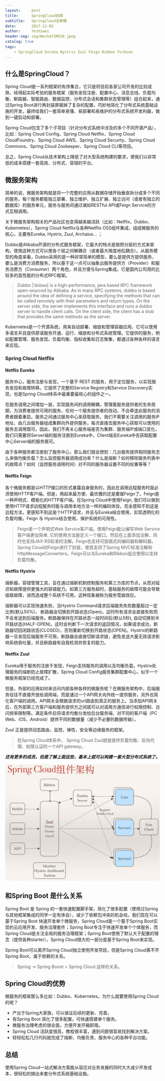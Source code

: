 ```yaml
---
layout:     post
title:      SpringCloud初探
subtitle:   SpringCloud全家桶
date:       2017-11-05
author:     Yezhiwei
header-img: img/WechatIMG38.jpeg
catalog: true
tags:
    - SpringCloud Eureka Hystrix Zuul Feign Ribbon Turbine
---
```



## 什么是SpringCloud？

Spring Cloud是一系列框架的有序集合，它只是将目前各家公司开发的比较成熟、经得起实际考验的服务框架（服务发现注册、配置中心、消息总线、负载均衡、断路器、智能路由、数据监控、分布式会话和集群状态管理等）组合起来，通过Spring Boot进行再封装屏蔽掉了复杂的配置，巧妙地简化了分布式系统基础设施的开发，最终给我们一套简单易懂、易部署和易维护的分布式系统开发利器，做到一键启动和部署。

Spring Cloud包含了多个子项目（针对分布式系统中涉及的多个不同开源产品），比如：Spring Cloud Config、Spring Cloud Netflix、Spring Cloud CloudFoundry、Spring Cloud AWS、Spring Cloud Security、Spring Cloud Commons、Spring Cloud Zookeeper、Spring Cloud CLI等项目。

总之，Spring Cloud从技术架构上降低了对大型系统构建的要求，使我们以非常低的成本搭建一套高效、分布式、容错的平台。

## 微服务架构

简单的说，微服务架构就是将一个完整的应用从数据存储开始垂直拆分成多个不同的服务，每个服务都能独立部署、独立维护、独立扩展、独立访问（或者有独立的数据库）的服务单元，服务与服务间通过诸如RESTful API或Feign Service的方式互相调用。

关于微服务架构相关的产品社区也变得越来越活跃（比如：Netflix、Dubbo、Kubernetes），Spring Cloud Netflix与各种Netflix OSS组件集成，组成微服务的核心，主要有Eureka, Hystrix, Zuul, Archaius… ；

Dubbo是Alibaba开源的分布式服务框架，它最大的特点是按照分层的方式来架构，使用这种方式可以使各个层之间解耦合（或者最大限度地松耦合）。从服务模型的角度来看，Dubbo采用的是一种非常简单的模型，要么是提供方提供服务，要么是消费方消费服务，所以基于这一点可以抽象出服务提供方（Provider）和服务消费方（Consumer）两个角色，并且方便与Spring集成。它是国内公司用的比较多的高性能的分布式RPC框架。

> Dubbo |ˈdʌbəʊ| is a high-performance, java based RPC framework open-sourced by Alibaba. As in many RPC systems, dubbo is based around the idea of defining a service, specifying the methods that can be called remotely with their parameters and return types. On the server side, the server implements this interface and runs a dubbo server to handle client calls. On the client side, the client has a stub that provides the same methods as the server.

Kubernetes是一个开源系统，用来自动部署、缩放和管理容器应用。它可以使用多语言并且提供原语服务开通、运行、缩放和分布式系统管理。它提供的服务，例如配置管理、服务发现、负载均衡、指标收集和日志聚集，都通过各种各样的语言来实现。


### Spring Cloud Netflix

#### Netflix Eureka

服务中心，服务注册与发现，一个基于 REST 的服务，用于定位服务，以实现服务发现和故障转移。它提供了完整的Service Registry和Service Discovery实现，也是Spring Cloud体系中最重要最核心的组件之一。

在服务调用之间增加一层，实现服务间的调用解耦，管理着服务提供者的生命周期，为消费者提供可用的服务，任何一个服务提供者的改动，不会牵连此服务的消费者跟着重启。服务之间通过服务中心来获取服务，我们不需要关注调用的服务IP地址、由几台服务器组成集群向外提供服务，每次直接去服务中心获取可以使用的服务去调用既可。因此，我们不再关心服务端是否为集群、服务端IP或端口变化，我们只需要将Server端的服务注册到Eureka中，Client端去Eureka中去获取配置中心Server端的服务既可。

由于各种服务都注册到了服务中心，那么我们就会想到：几台服务提供相同服务怎么来做均衡负载？怎么监控服务器调用成功率？什么是熔断？如何移除服务列表中的故障点？如何（监控服务调用时间）对不同的服务器设置不同的权重等等？ 

#### Netflix Feign

各个微服务都是以HTTP接口的形式暴露自身服务的，因此在调用远程服务时就必须使用HTTP客户端。但是，用起来最方便、最优雅的还是要属Feign了。Feign是一种声明式、模板化的HTTP客户端。在Spring Cloud中使用Feign, 我们可以做到使用HTTP请求远程服务时能与调用本地方法一样的编码体验，完全感知不到这是远程方法，更感知不到这是个HTTP请求，并且与Eureka结合使用，实现透明化的负载均衡。Feign 与 Hystrix结合使用，保护系统的可用性。

> Feign是一个声明式Web Service客户端。使用Feign能让编写Web Service客户端更加简单, 它的使用方法是定义一个接口，然后在上面添加注解，同时也支持JAX-RS标准的注解。Feign也支持可拔插式的编码器和解码器。Spring Cloud对Feign进行了封装，使其支持了Spring MVC标准注解和HttpMessageConverters。Feign可以与Eureka和Ribbon组合使用以支持负载均衡。

#### Netflix Hystrix

熔断器，容错管理工具，旨在通过熔断机制控制服务和第三方库的节点，从而对延迟和故障提供更强大的容错能力。如第三方服务超时，基础服务的故障可能会导致级联故障，进而造成整个系统不可用，这种现象被称为服务雪崩效应。

熔断器可以实现快速失败，当Hystrix Command请求后端服务失败数量超过一定比例(默认50%)， 断路器会切换到开路状态(Open)。这时所有请求会直接失败而不会发送到后端服务。断路器保持在开路状态一段时间后(默认5秒), 自动切换到半开路状态(HALF-OPEN)。这时会判断下一次请求的返回情况，如果请求成功，断路器切回闭路状态(CLOSED)，否则重新切换到开路状态(OPEN)。Hystrix的断路器一旦发现后端服务不可用，断路器会直接切断请求链，避免发送大量无效请求影响系统吞吐量，并且断路器有自我检测并恢复的能力。

#### Netflix Zuul

Eureka用于服务的注册于发现，Feign支持服务的调用以及均衡负载，Hystrix处理服务的熔断防止故障扩散，Spring Cloud Config服务集群配置中心，似乎一个微服务框架已经完成了。

但是，外部的应用如何来访问内部各种各样的微服务呢？在微服务架构中，后端服务往往不直接开放给调用端，而是通过一个API网关向外统一提供服务，另外也简化客户端的调用。API网关会根据请求的url路由到真正的服务上。当添加API网关后，在外部第三方客户端和服务提供方之间就可以对调用方通信进行权限控制、访问频率限制等。满足条件后将请求均衡分发给后台服务端、对不同的客户端（PC Web、iOS、Android）提供不同的数据量（减少不必要的数据传输）。

Zuul 正是提供动态路由，监控，弹性，安全等边缘服务的框架。
> 在Spring Cloud体系中， Spring Cloud Zuul就是提供负载均衡、反向代理、权限认证的一个API gateway。

<!--#### Netflix Archaius

配置管理API，包含一系列配置管理API，提供动态类型化属性、线程安全配置操作、轮询框架、回调机制等功能。可以实现动态获取配置， 原理是每隔60s（默认，可配置）从配置源读取一次内容，这样修改了配置文件后不需要重启服务就可以使修改后的内容生效，前提使用archaius的API来读取。

### Spring Cloud Config

俗称的配置中心，配置管理工具包，让你可以把配置放到远程服务器，集中化管理集群配置，目前支持本地存储、Git以及Subversion。方便以后统一管理、升级装备。

### Spring Cloud Bus

事件、消息总线，用于在集群（例如，配置变化事件）中传播状态变化，可与Spring Cloud Config联合实现热部署。

### Spring Cloud Consul

Consul 是一个支持多数据中心分布式高可用的服务发现和配置共享的服务软件,由 HashiCorp 公司用 Go 语言开发, 基于 Mozilla Public License 2.0 的协议进行开源. Consul 支持健康检查,并允许 HTTP 和 DNS 协议调用 API 存储键值对.

Spring Cloud Consul 封装了Consul操作，consul是一个服务发现与配置工具，与Docker容器可以无缝集成。

### Spring Cloud Sleuth

日志收集工具包，封装了Dapper和log-based追踪以及Zipkin和HTrace操作，为SpringCloud应用实现了一种分布式追踪解决方案。

### Spring Cloud Stream

Spring Cloud Stream是创建消息驱动微服务应用的框架。Spring Cloud Stream是基于Spring Boot创建，用来建立单独的／工业级spring应用，使用spring integration提供与消息代理之间的连接。数据流操作开发包，封装了与Redis,Rabbit、Kafka等发送接收消息。

一个业务会牵扯到多个任务，任务之间是通过事件触发的，这就是Spring Cloud stream要干的事了。-->

***还有更多的成员，但是了解上面这些，基本上就可以构建一套大型分布式系统了。***

![Spring Cloud](/img/spring-cloud.jpg)

## 和Spring Boot 是什么关系

Spring Boot 是 Spring 的一套快速配置脚手架，简化了很多配置（使用过Spring与其他框架集成的同学一定有体会），减少了依赖包冲突的机会哈，我们现在可以基于Spring Boot 快速开发单个微服务，Spring Cloud是一个基于Spring Boot实现的云应用开发、服务治理套件；Spring Boot专注于快速开发单个个体服务，而Spring Cloud是关注全局的服务治理框架；Spring Boot使用了默认大于配置的理念（提供各种starter），Spring Cloud很大的一部分是基于Spring Boot来实现。

Spring Boot可以离开Spring Cloud独立使用开发项目，但是Spring Cloud离不开Spring Boot，属于依赖的关系。

> Spring -> Spring Booot > Spring Cloud 这样的关系。

## Spring Cloud的优势

微服务的框架那么多比如：Dubbo、Kubernetes，为什么就要使用Spring Cloud的呢？

* 产出于Spring大家族，可以保证后续的更新、完善。
* 有Spring Boot 简化了很多配置，可快速搭建单个服务。
* 微服务治理考虑的很全面，方便开发开箱即用。
* Spring Cloud 活跃度很高，教程很丰富，遇到问题很容易找到解决方案。
* 轻轻松松几行代码就完成了熔断、均衡负责、服务中心的各种平台功能。

## 总结
使用Spring Cloud一站式解决方案能从容应对业务发展的同时大大减少开发成本，很轻松的搞出来套分布式系统基础设施。



